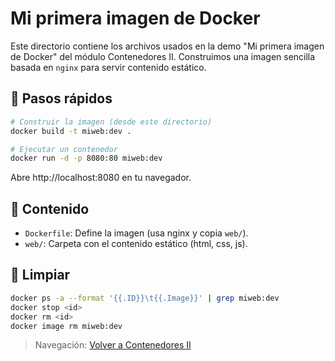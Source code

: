# Mi primera imagen de Docker

Este directorio contiene los archivos usados en la demo "Mi primera imagen de Docker" del módulo Contenedores II. Construimos una imagen sencilla basada en `nginx` para servir contenido estático.

## 🧪 Pasos rápidos

```bash
# Construir la imagen (desde este directorio)
docker build -t miweb:dev .

# Ejecutar un contenedor
docker run -d -p 8080:80 miweb:dev
```

Abre http://localhost:8080 en tu navegador.

## 📂 Contenido
- `Dockerfile`: Define la imagen (usa nginx y copia `web/`).
- `web/`: Carpeta con el contenido estático (html, css, js).

## 🔄 Limpiar
```bash
docker ps -a --format '{{.ID}}\t{{.Image}}' | grep miweb:dev
docker stop <id>
docker rm <id>
docker image rm miweb:dev
```

> Navegación: [Volver a Contenedores II](../README.md#v2-demo4-primera-imagen)